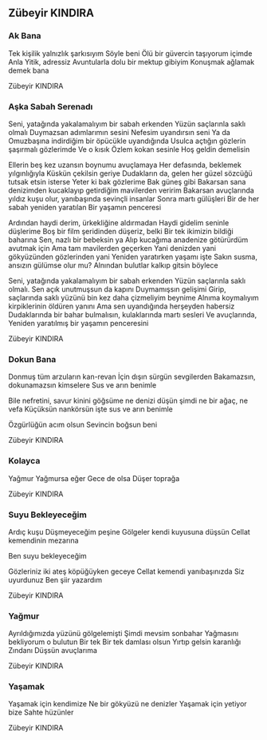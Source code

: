 ## Zübeyir KINDIRA

### Ak Bana

Tek kişilik yalnızlık şarkısıyım
Söyle beni
Ölü bir güvercin taşıyorum içimde
Anla
Yitik, adressiz
Avuntularla dolu bir mektup gibiyim
Konuşmak ağlamak demek bana

Zübeyir KINDIRA

### Aşka Sabah Serenadı

Seni, yatağında yakalamalıyım bir sabah erkenden
Yüzün saçlarınla saklı olmalı
Duymazsan adımlarımın sesini
Nefesim uyandırsın seni
Ya da
Omuzbaşına indirdiğim bir öpücükle uyandığında
Usulca açtığın gözlerin şaşırmalı gözlerimde
Ve o kısık
Özlem kokan sesinle
Hoş geldin demelisin

Ellerin beş kez uzansın boynumu avuçlamaya
Her defasında, beklemek yılgınlığıyla
Küskün çekilsin geriye
Dudakların da, gelen her güzel sözcüğü tutsak etsin isterse
Yeter ki bak gözlerime
Bak güneş gibi
Bakarsan sana denizimden kucaklayıp getirdiğim mavilerden veririm
Bakarsan avuçlarında yıldız kuşu olur, yanıbaşında sevinçli insanlar
Sonra martı gülüşleri
Bir de her sabah yeniden yaratılan
Bir yaşamın penceresi

Ardından haydi derim, ürkekliğine aldırmadan
Haydi gidelim seninle düşlerime
Boş bir film şeridinden düşeriz, belki
Bir tek ikimizin bildiği baharına
Sen, nazlı bir bebeksin ya
Alıp kucağıma anadenize götürürdüm avutmak için
Ama tam mavilerden geçerken
Yani denizden yani gökyüzünden gözlerinden yani
Yeniden yaratırken yaşamı işte
Sakın susma, ansızın gülümse olur mu?
Alnından bulutlar kalkıp gitsin böylece

Seni, yatağında yakalamalıyım bir sabah erkenden
Yüzün saçlarınla saklı olmalı.
Sen açık unutmuşsun da kapını
Duymamışsın gelişimi
Girip, saçlarında saklı yüzünü bin kez daha çizmeliyim beynime
Alnıma koymalıyım kirpiklerinin öldüren yanını
Ama sen uyandığında herşeyden habersiz
Dudaklarında bir bahar bulmalısın, kulaklarında martı sesleri
Ve avuçlarında,
Yeniden yaratılmış bir yaşamın penceresini

Zübeyir KINDIRA

### Dokun Bana

Donmuş tüm arzuların kan-revan
İçin dışın sürgün sevgilerden
Bakamazsın, dokunamazsın kimselere
Sus ve arın benimle

Bile nefretini, savur kinini göğsüme
ne denizi düşün şimdi
ne bir ağaç, ne vefa
Küçüksün nankörsün işte
sus ve arın benimle

Özgürlüğün acım olsun
Sevincin boğsun beni

Zübeyir KINDIRA

### Kolayca

Yağmur
Yağmursa eğer
Gece de olsa
Düşer toprağa

Zübeyir KINDIRA

### Suyu Bekleyeceğim

Ardıç kuşu
Düşmeyeceğim peşine
Gölgeler kendi kuyusuna düşsün
Cellat kemendinin mezarına

Ben suyu bekleyeceğim

Gözleriniz iki ateş köpüğüyken geceye
Cellat kemendi yanıbaşınızda
Siz uyurdunuz
Ben şiir yazardım

Zübeyir KINDIRA

### Yağmur

Ayrıldığımızda yüzünü gölgelemişti
Şimdi mevsim sonbahar
Yağmasını bekliyorum o bulutun
Bir tek
Bir tek damlası olsun
Yırtıp gelsin karanlığı
Zındanı
Düşsün avuçlarıma

Zübeyir KINDIRA

### Yaşamak

Yaşamak için kendimize
Ne bir gökyüzü ne denizler
Yaşamak için yetiyor bize
Sahte hüzünler

Zübeyir KINDIRA